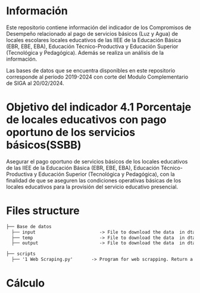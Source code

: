 # Información
Este repositorio contiene información del indicador de los Compromisos de Desempeño relacionado al pago de servicios básicos (Luz y Agua) de locales escolares locales educativos de las IIEE de la Educación Básica (EBR, EBE, EBA), Educación Técnico-Productiva y Educación Superior (Tecnológica y Pedagógica). Además se realiza un análisis de la información.

Las bases de datos que se encuentra disponibles en este repositorio corresponde al periodo 2019-2024 con corte del Modulo Complementario de SIGA al 20/02/2024. 

# Objetivo del indicador 4.1 Porcentaje de locales educativos con pago oportuno de los servicios básicos(SSBB)
Asegurar el pago oportuno de servicios básicos de los locales educativos de las IIEE de la Educación Básica (EBR, EBE, EBA), Educación Técnico-Productiva y Educación Superior
(Tecnológica y Pedagógica), con la finalidad de que se aseguren las condiciones operativas básicas de los locales educativos para la provisión del servicio educativo presencial.

# Files structure

```markdown
├── Base de datos                        
  ├── input                        -> File to download the data  in dta format.
  ├── temp                         -> File to download the data  in dta format.
  ├── output                       -> File to download the data  in dta format.

├── scripts
  ├── '1 Web Scraping.py'       -> Program for web scrapping. Return a csv file with enconded utf-8 and a data frame.
```


# Cálculo
